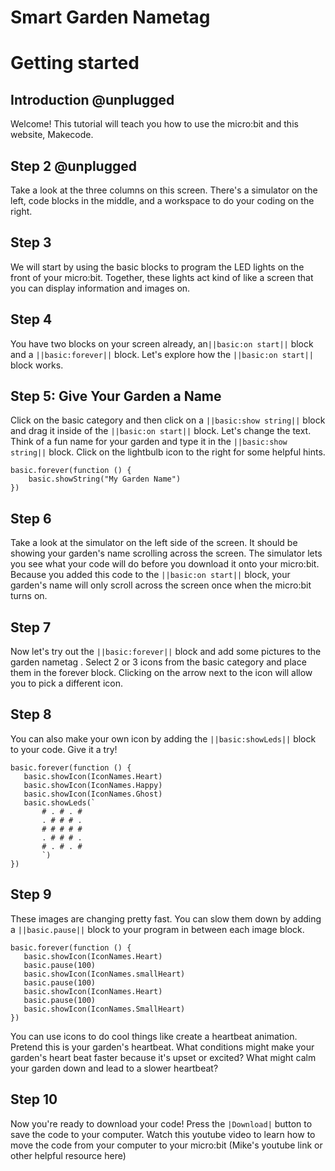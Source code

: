 # Smart Garden Nametag

# Getting started
 
## Introduction @unplugged
Welcome! This tutorial will teach you how to use the micro:bit and this website, Makecode.
 
 
## Step 2 @unplugged
Take a look at the three columns on this screen. There's a simulator on the left, code blocks in the middle, and a workspace to do your coding on the right.

 
## Step 3 
We will start by using the basic blocks to program the LED lights on the front of your micro:bit. Together, these lights act kind of like a screen that you can display information and images on.

 
## Step 4
You have two blocks on your screen already, an``||basic:on start||`` block and a ``||basic:forever||`` block.
Let's explore how the ``||basic:on start||`` block works.
 
## Step 5: Give Your Garden a Name
Click on the basic  category and then click on a  ``||basic:show string||`` block and drag it inside of the ``||basic:on start||`` block.
Let's change the text. Think of a fun name for your garden and type it in the ``||basic:show string||`` block.
Click on the lightbulb icon to the right for some helpful hints.

```blocks
basic.forever(function () {
    basic.showString("My Garden Name")
})
```


## Step 6
Take a look at the simulator on the left side of the screen. It should be showing your garden's name scrolling across the screen. The simulator lets you see what your code will do before you download it onto your micro:bit. Because you added this code to the ``||basic:on start||`` block, your garden's name will only scroll across the screen once when the micro:bit turns on.



## Step 7
Now let's try out the ``||basic:forever||`` block and add some pictures to the garden nametag . Select 2 or 3 icons from the basic category and place them in the forever block. Clicking on the arrow next to the icon will allow you to pick a different icon.

 
## Step 8
You can also make your own icon by adding the ``||basic:showLeds||`` block to your code. Give it a try!
 

```blocks
basic.forever(function () {
   basic.showIcon(IconNames.Heart)
   basic.showIcon(IconNames.Happy)
   basic.showIcon(IconNames.Ghost)
   basic.showLeds(`
       # . # . #
       . # # # .
       # # # # #
       . # # # .
       # . # . #
       `)
})
```
 
## Step 9
These images are changing pretty fast. You can slow them down by adding a ``||basic.pause||`` block to your program in between each image block.



```blocks
basic.forever(function () {
   basic.showIcon(IconNames.Heart)
   basic.pause(100)
   basic.showIcon(IconNames.smallHeart)
   basic.pause(100)
   basic.showIcon(IconNames.Heart)
   basic.pause(100)
   basic.showIcon(IconNames.SmallHeart)
})
```
You can use icons to do cool things like create a heartbeat animation. Pretend this is your garden's heartbeat. What conditions might make your garden's heart beat faster because it's upset or excited? What might calm your garden down and lead to a slower heartbeat?


## Step 10
Now you're ready to download your code! Press the ``|Download|`` button to save the code to your computer.
Watch this youtube video to learn how to move the code from your computer to your micro:bit (Mike's youtube link or other helpful resource here)

